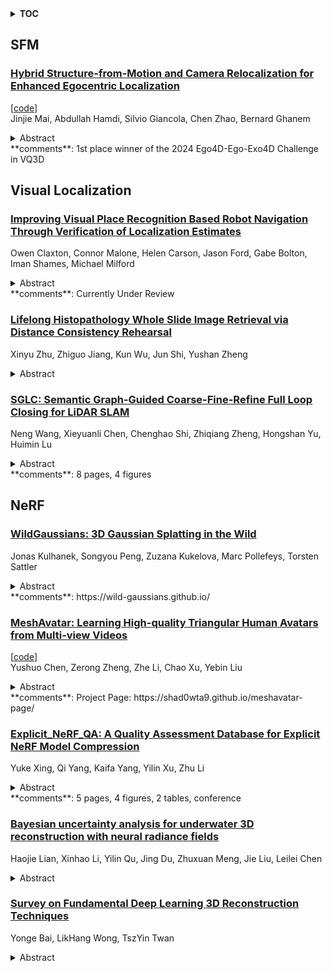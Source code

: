 <details>
  <summary><b>TOC</b></summary>
  <ol>
    <li><a href=#sfm>SFM</a></li>
      <ul>
        <li><a href=#Hybrid-Structure-from-Motion-and-Camera-Relocalization-for-Enhanced-Egocentric-Localization>Hybrid Structure-from-Motion and Camera Relocalization for Enhanced Egocentric Localization</a></li>
      </ul>
    </li>
    <li><a href=#visual-localization>Visual Localization</a></li>
      <ul>
        <li><a href=#Improving-Visual-Place-Recognition-Based-Robot-Navigation-Through-Verification-of-Localization-Estimates>Improving Visual Place Recognition Based Robot Navigation Through Verification of Localization Estimates</a></li>
        <li><a href=#Lifelong-Histopathology-Whole-Slide-Image-Retrieval-via-Distance-Consistency-Rehearsal>Lifelong Histopathology Whole Slide Image Retrieval via Distance Consistency Rehearsal</a></li>
        <li><a href=#SGLC:-Semantic-Graph-Guided-Coarse-Fine-Refine-Full-Loop-Closing-for-LiDAR-SLAM>SGLC: Semantic Graph-Guided Coarse-Fine-Refine Full Loop Closing for LiDAR SLAM</a></li>
      </ul>
    </li>
    <li><a href=#nerf>NeRF</a></li>
      <ul>
        <li><a href=#WildGaussians:-3D-Gaussian-Splatting-in-the-Wild>WildGaussians: 3D Gaussian Splatting in the Wild</a></li>
        <li><a href=#MeshAvatar:-Learning-High-quality-Triangular-Human-Avatars-from-Multi-view-Videos>MeshAvatar: Learning High-quality Triangular Human Avatars from Multi-view Videos</a></li>
        <li><a href=#Explicit_NeRF_QA:-A-Quality-Assessment-Database-for-Explicit-NeRF-Model-Compression>Explicit_NeRF_QA: A Quality Assessment Database for Explicit NeRF Model Compression</a></li>
        <li><a href=#Bayesian-uncertainty-analysis-for-underwater-3D-reconstruction-with-neural-radiance-fields>Bayesian uncertainty analysis for underwater 3D reconstruction with neural radiance fields</a></li>
        <li><a href=#Survey-on-Fundamental-Deep-Learning-3D-Reconstruction-Techniques>Survey on Fundamental Deep Learning 3D Reconstruction Techniques</a></li>
      </ul>
    </li>
  </ol>
</details>

## SFM  

### [Hybrid Structure-from-Motion and Camera Relocalization for Enhanced Egocentric Localization](http://arxiv.org/abs/2407.08023)  
[[code](https://github.com/wayne-mai/egoloc_v1)]  
Jinjie Mai, Abdullah Hamdi, Silvio Giancola, Chen Zhao, Bernard Ghanem  
<details>  
  <summary>Abstract</summary>  
  <ol>  
    We built our pipeline EgoLoc-v1, mainly inspired by EgoLoc. We propose a model ensemble strategy to improve the camera pose estimation part of the VQ3D task, which has been proven to be essential in previous work. The core idea is not only to do SfM for egocentric videos but also to do 2D-3D matching between existing 3D scans and 2D video frames. In this way, we have a hybrid SfM and camera relocalization pipeline, which can provide us with more camera poses, leading to higher QwP and overall success rate. Our method achieves the best performance regarding the most important metric, the overall success rate. We surpass previous state-of-the-art, the competitive EgoLoc, by $1.5\%$ . The code is available at \url{https://github.com/Wayne-Mai/egoloc_v1}.  
  </ol>  
</details>  
**comments**: 1st place winner of the 2024 Ego4D-Ego-Exo4D Challenge in VQ3D  
  
  



## Visual Localization  

### [Improving Visual Place Recognition Based Robot Navigation Through Verification of Localization Estimates](http://arxiv.org/abs/2407.08162)  
Owen Claxton, Connor Malone, Helen Carson, Jason Ford, Gabe Bolton, Iman Shames, Michael Milford  
<details>  
  <summary>Abstract</summary>  
  <ol>  
    Visual Place Recognition (VPR) systems often have imperfect performance, which affects robot navigation decisions. This research introduces a novel Multi-Layer Perceptron (MLP) integrity monitor for VPR which demonstrates improved performance and generalizability over the previous state-of-the-art SVM approach, removing per-environment training and reducing manual tuning requirements. We test our proposed system in extensive real-world experiments, where we also present two real-time integrity-based VPR verification methods: an instantaneous rejection method for a robot navigating to a goal zone (Experiment 1); and a historical method that takes a best, verified, match from its recent trajectory and uses an odometer to extrapolate forwards to a current position estimate (Experiment 2). Noteworthy results for Experiment 1 include a decrease in aggregate mean along-track goal error from ~9.8m to ~3.1m in missions the robot pursued to completion, and an increase in the aggregate rate of successful mission completion from ~41% to ~55%. Experiment 2 showed a decrease in aggregate mean along-track localization error from ~2.0m to ~0.5m, and an increase in the aggregate precision of localization attempts from ~97% to ~99%. Overall, our results demonstrate the practical usefulness of a VPR integrity monitor in real-world robotics to improve VPR localization and consequent navigation performance.  
  </ol>  
</details>  
**comments**: Currently Under Review  
  
### [Lifelong Histopathology Whole Slide Image Retrieval via Distance Consistency Rehearsal](http://arxiv.org/abs/2407.08153)  
Xinyu Zhu, Zhiguo Jiang, Kun Wu, Jun Shi, Yushan Zheng  
<details>  
  <summary>Abstract</summary>  
  <ol>  
    Content-based histopathological image retrieval (CBHIR) has gained attention in recent years, offering the capability to return histopathology images that are content-wise similar to the query one from an established database. However, in clinical practice, the continuously expanding size of WSI databases limits the practical application of the current CBHIR methods. In this paper, we propose a Lifelong Whole Slide Retrieval (LWSR) framework to address the challenges of catastrophic forgetting by progressive model updating on continuously growing retrieval database. Our framework aims to achieve the balance between stability and plasticity during continuous learning. To preserve system plasticity, we utilize local memory bank with reservoir sampling method to save instances, which can comprehensively encompass the feature spaces of both old and new tasks. Furthermore, A distance consistency rehearsal (DCR) module is designed to ensure the retrieval queue's consistency for previous tasks, which is regarded as stability within a lifelong CBHIR system. We evaluated the proposed method on four public WSI datasets from TCGA projects. The experimental results have demonstrated the proposed method is effective and is superior to the state-of-the-art methods.  
  </ol>  
</details>  
  
### [SGLC: Semantic Graph-Guided Coarse-Fine-Refine Full Loop Closing for LiDAR SLAM](http://arxiv.org/abs/2407.08106)  
Neng Wang, Xieyuanli Chen, Chenghao Shi, Zhiqiang Zheng, Hongshan Yu, Huimin Lu  
<details>  
  <summary>Abstract</summary>  
  <ol>  
    Loop closing is a crucial component in SLAM that helps eliminate accumulated errors through two main steps: loop detection and loop pose correction. The first step determines whether loop closing should be performed, while the second estimates the 6-DoF pose to correct odometry drift. Current methods mostly focus on developing robust descriptors for loop closure detection, often neglecting loop pose estimation. A few methods that do include pose estimation either suffer from low accuracy or incur high computational costs. To tackle this problem, we introduce SGLC, a real-time semantic graph-guided full loop closing method, with robust loop closure detection and 6-DoF pose estimation capabilities. SGLC takes into account the distinct characteristics of foreground and background points. For foreground instances, it builds a semantic graph that not only abstracts point cloud representation for fast descriptor generation and matching but also guides the subsequent loop verification and initial pose estimation. Background points, meanwhile, are exploited to provide more geometric features for scan-wise descriptor construction and stable planar information for further pose refinement. Loop pose estimation employs a coarse-fine-refine registration scheme that considers the alignment of both instance points and background points, offering high efficiency and accuracy. We evaluate the loop closing performance of SGLC through extensive experiments on the KITTI and KITTI-360 datasets, demonstrating its superiority over existing state-of-the-art methods. Additionally, we integrate SGLC into a SLAM system, eliminating accumulated errors and improving overall SLAM performance. The implementation of SGLC will be released at https://github.com/nubot-nudt/SGLC.  
  </ol>  
</details>  
**comments**: 8 pages, 4 figures  
  
  



## NeRF  

### [WildGaussians: 3D Gaussian Splatting in the Wild](http://arxiv.org/abs/2407.08447)  
Jonas Kulhanek, Songyou Peng, Zuzana Kukelova, Marc Pollefeys, Torsten Sattler  
<details>  
  <summary>Abstract</summary>  
  <ol>  
    While the field of 3D scene reconstruction is dominated by NeRFs due to their photorealistic quality, 3D Gaussian Splatting (3DGS) has recently emerged, offering similar quality with real-time rendering speeds. However, both methods primarily excel with well-controlled 3D scenes, while in-the-wild data - characterized by occlusions, dynamic objects, and varying illumination - remains challenging. NeRFs can adapt to such conditions easily through per-image embedding vectors, but 3DGS struggles due to its explicit representation and lack of shared parameters. To address this, we introduce WildGaussians, a novel approach to handle occlusions and appearance changes with 3DGS. By leveraging robust DINO features and integrating an appearance modeling module within 3DGS, our method achieves state-of-the-art results. We demonstrate that WildGaussians matches the real-time rendering speed of 3DGS while surpassing both 3DGS and NeRF baselines in handling in-the-wild data, all within a simple architectural framework.  
  </ol>  
</details>  
**comments**: https://wild-gaussians.github.io/  
  
### [MeshAvatar: Learning High-quality Triangular Human Avatars from Multi-view Videos](http://arxiv.org/abs/2407.08414)  
[[code](https://github.com/shad0wta9/meshavatar)]  
Yushuo Chen, Zerong Zheng, Zhe Li, Chao Xu, Yebin Liu  
<details>  
  <summary>Abstract</summary>  
  <ol>  
    We present a novel pipeline for learning high-quality triangular human avatars from multi-view videos. Recent methods for avatar learning are typically based on neural radiance fields (NeRF), which is not compatible with traditional graphics pipeline and poses great challenges for operations like editing or synthesizing under different environments. To overcome these limitations, our method represents the avatar with an explicit triangular mesh extracted from an implicit SDF field, complemented by an implicit material field conditioned on given poses. Leveraging this triangular avatar representation, we incorporate physics-based rendering to accurately decompose geometry and texture. To enhance both the geometric and appearance details, we further employ a 2D UNet as the network backbone and introduce pseudo normal ground-truth as additional supervision. Experiments show that our method can learn triangular avatars with high-quality geometry reconstruction and plausible material decomposition, inherently supporting editing, manipulation or relighting operations.  
  </ol>  
</details>  
**comments**: Project Page: https://shad0wta9.github.io/meshavatar-page/  
  
### [Explicit_NeRF_QA: A Quality Assessment Database for Explicit NeRF Model Compression](http://arxiv.org/abs/2407.08165)  
Yuke Xing, Qi Yang, Kaifa Yang, Yilin Xu, Zhu Li  
<details>  
  <summary>Abstract</summary>  
  <ol>  
    In recent years, Neural Radiance Fields (NeRF) have demonstrated significant advantages in representing and synthesizing 3D scenes. Explicit NeRF models facilitate the practical NeRF applications with faster rendering speed, and also attract considerable attention in NeRF compression due to its huge storage cost. To address the challenge of the NeRF compression study, in this paper, we construct a new dataset, called Explicit_NeRF_QA. We use 22 3D objects with diverse geometries, textures, and material complexities to train four typical explicit NeRF models across five parameter levels. Lossy compression is introduced during the model generation, pivoting the selection of key parameters such as hash table size for InstantNGP and voxel grid resolution for Plenoxels. By rendering NeRF samples to processed video sequences (PVS), a large scale subjective experiment with lab environment is conducted to collect subjective scores from 21 viewers. The diversity of content, accuracy of mean opinion scores (MOS), and characteristics of NeRF distortion are comprehensively presented, establishing the heterogeneity of the proposed dataset. The state-of-the-art objective metrics are tested in the new dataset. Best Person correlation, which is around 0.85, is collected from the full-reference objective metric. All tested no-reference metrics report very poor results with 0.4 to 0.6 correlations, demonstrating the need for further development of more robust no-reference metrics. The dataset, including NeRF samples, source 3D objects, multiview images for NeRF generation, PVSs, MOS, is made publicly available at the following location: https://github.com/LittlericeChloe/Explicit_NeRF_QA.  
  </ol>  
</details>  
**comments**: 5 pages, 4 figures, 2 tables, conference  
  
### [Bayesian uncertainty analysis for underwater 3D reconstruction with neural radiance fields](http://arxiv.org/abs/2407.08154)  
Haojie Lian, Xinhao Li, Yilin Qu, Jing Du, Zhuxuan Meng, Jie Liu, Leilei Chen  
<details>  
  <summary>Abstract</summary>  
  <ol>  
    Neural radiance fields (NeRFs) are a deep learning technique that can generate novel views of 3D scenes using sparse 2D images from different viewing directions and camera poses. As an extension of conventional NeRFs in underwater environment, where light can get absorbed and scattered by water, SeaThru-NeRF was proposed to separate the clean appearance and geometric structure of underwater scene from the effects of the scattering medium. Since the quality of the appearance and structure of underwater scenes is crucial for downstream tasks such as underwater infrastructure inspection, the reliability of the 3D reconstruction model should be considered and evaluated. Nonetheless, owing to the lack of ability to quantify uncertainty in 3D reconstruction of underwater scenes under natural ambient illumination, the practical deployment of NeRFs in unmanned autonomous underwater navigation is limited. To address this issue, we introduce a spatial perturbation field D_omega based on Bayes' rays in SeaThru-NeRF and perform Laplace approximation to obtain a Gaussian distribution N(0,Sigma) of the parameters omega, where the diagonal elements of Sigma correspond to the uncertainty at each spatial location. We also employ a simple thresholding method to remove artifacts from the rendered results of underwater scenes. Numerical experiments are provided to demonstrate the effectiveness of this approach.  
  </ol>  
</details>  
  
### [Survey on Fundamental Deep Learning 3D Reconstruction Techniques](http://arxiv.org/abs/2407.08137)  
Yonge Bai, LikHang Wong, TszYin Twan  
<details>  
  <summary>Abstract</summary>  
  <ol>  
    This survey aims to investigate fundamental deep learning (DL) based 3D reconstruction techniques that produce photo-realistic 3D models and scenes, highlighting Neural Radiance Fields (NeRFs), Latent Diffusion Models (LDM), and 3D Gaussian Splatting. We dissect the underlying algorithms, evaluate their strengths and tradeoffs, and project future research trajectories in this rapidly evolving field. We provide a comprehensive overview of the fundamental in DL-driven 3D scene reconstruction, offering insights into their potential applications and limitations.  
  </ol>  
</details>  
  
  



